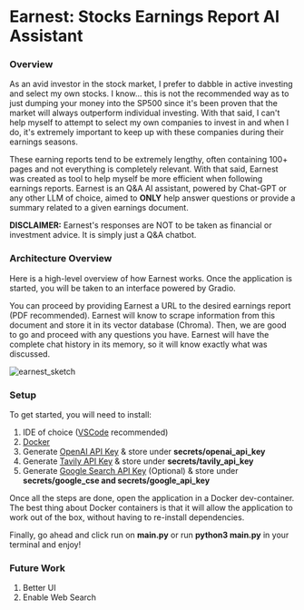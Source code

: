 # Earnest: Stocks Earnings Report AI Assistant

### Overview
As an avid investor in the stock market, I prefer to dabble in active investing and select my own stocks. I know... this is not the recommended way as to just dumping your money into the SP500 since it's been proven that the market will always outperform individual investing. With that said, I can't help myself to attempt to select my own companies to invest in and when I do, it's extremely important to keep up with these companies during their earnings seasons.

These earning reports tend to be extremely lengthy, often containing 100+ pages and not everything is completely relevant. With that said, Earnest was created as tool to help myself be more efficient when following earnings reports. Earnest is an Q&A AI assistant, powered by Chat-GPT or any other LLM of choice, aimed to **ONLY** help answer questions or provide a summary related to a given earnings document.

**DISCLAIMER:** Earnest's responses are NOT to be taken as financial or investment advice. It is simply just a Q&A chatbot. 


### Architecture Overview
Here is a high-level overview of how Earnest works.
Once the application is started, you will be taken to an interface powered by Gradio.

You can proceed by providing Earnest a URL to the desired earnings report (PDF recommended). Earnest will know to scrape information from this document and store it in its vector database (Chroma).
Then, we are good to go and proceed with any questions you have. Earnest will have the complete chat history in its memory, so it will know exactly what was discussed.

![earnest_sketch](https://github.com/user-attachments/assets/f0b2fb79-02d7-43c6-9bda-e87a3df53825)


### Setup
To get started, you will need to install:

1. IDE of choice ([VSCode](https://code.visualstudio.com/download) recommended)
2. [Docker](https://www.docker.com/products/docker-desktop/) 
3. Generate [OpenAI API Key](https://openai.com/index/openai-api/) & store under **secrets/openai_api_key**
4. Generate [Tavily API Key](https://app.tavily.com/home) & store under **secrets/tavily_api_key**
5. Generate [Google Search API Key](https://python.langchain.com/v0.2/docs/integrations/tools/google_search/) (Optional) & store under **secrets/google_cse and secrets/google_api_key**

Once all the steps are done, open the application in a Docker dev-container. The best thing about Docker containers is that it will allow the application to work out of the box, without having to re-install dependencies.

Finally, go ahead and click run on **main.py** or run **python3 main.py** in your terminal and enjoy!


### Future Work
1. Better UI
2. Enable Web Search
